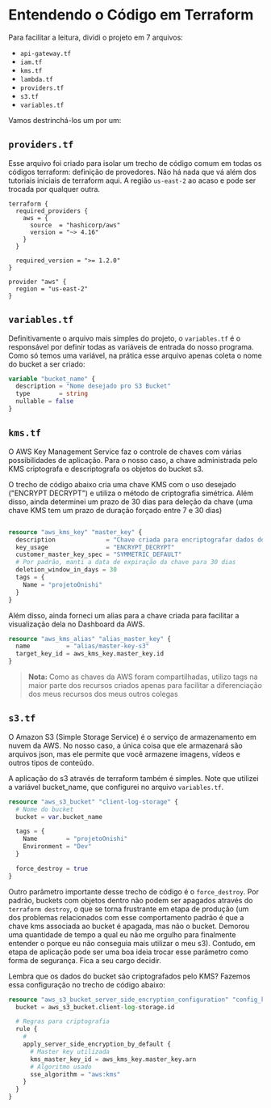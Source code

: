 # Entendendo o Código em Terraform

Para facilitar a leitura, dividi o projeto em 7 arquivos:
- `api-gateway.tf`
- `iam.tf`
- `kms.tf`
- `lambda.tf`
- `providers.tf`
- `s3.tf`
- `variables.tf`

Vamos destrinchá-los um por um:

## `providers.tf`
Esse arquivo foi criado para isolar um trecho de código comum em todas os códigos terraform: definição de provedores. Não há nada que vá além dos tutoriais iniciais de terraform aqui. A região `us-east-2` ao acaso e pode ser trocada por qualquer outra.

```
terraform {
  required_providers {
    aws = {
      source  = "hashicorp/aws"
      version = "~> 4.16"
    }
  }

  required_version = ">= 1.2.0"
}

provider "aws" {
  region = "us-east-2"
}
```

## `variables.tf`
Definitivamente o arquivo mais simples do projeto, o `variables.tf` é o responsável por definir todas as variáveis de entrada do nosso programa. Como só temos uma variável, na prática esse arquivo apenas coleta o nome do bucket a ser criado:

```terraform
variable "bucket_name" {
  description = "Nome desejado pro S3 Bucket"
  type        = string
  nullable = false
}
```

## `kms.tf`

O AWS Key Management Service faz o controle de chaves com várias possibilidades de aplicação. Para o nosso caso, a chave administrada pelo KMS criptografa e descriptografa os objetos do bucket s3.

O trecho de código abaixo cria uma chave KMS com o uso desejado ("ENCRYPT DECRYPT") e utiliza o método de criptografia simétrica.  Além disso, ainda determinei um prazo de 30 dias para deleção da chave (uma chave KMS tem um prazo de duração forçado entre 7 e 30 dias)

```terraform

resource "aws_kms_key" "master_key" {
  description              = "Chave criada para encriptografar dados do S3"
  key_usage                = "ENCRYPT_DECRYPT"
  customer_master_key_spec = "SYMMETRIC_DEFAULT"
  # Por padrão, manti a data de expiração da chave para 30 dias
  deletion_window_in_days = 30
  tags = {
    Name = "projetoOnishi"
  }
}
```

Além disso, ainda forneci um alias para a chave criada para facilitar a visualização dela no Dashboard da AWS.

```terraform
resource "aws_kms_alias" "alias_master_key" {
  name          = "alias/master-key-s3"
  target_key_id = aws_kms_key.master_key.id
}
```

> **Nota:**  Como as chaves da AWS foram compartilhadas, utilizo tags na maior parte dos recursos criados apenas para facilitar a diferenciação dos meus recursos dos meus outros colegas

## `s3.tf`

O Amazon S3 (Simple Storage Service) é o serviço de armazenamento em nuvem da AWS. No nosso caso, a única coisa que ele armazenará são arquivos json, mas ele permite que você armazene imagens, vídeos e outros tipos de conteúdo. 

A aplicação do s3 através de terraform também é simples. Note que utilizei a variável bucket_name, que configurei no arquivo `variables.tf`.

```terraform
resource "aws_s3_bucket" "client-log-storage" {
  # Nome do bucket
  bucket = var.bucket_name

  tags = {
    Name        = "projetoOnishi"
    Environment = "Dev"
  }

  force_destroy = true
}
```

Outro parâmetro importante desse trecho de código é o `force_destroy`. Por padrão, buckets com objetos dentro não podem ser apagados através do `terraform destroy`, o que se torna frustrante em etapa de produção (um dos problemas relacionados com esse comportamento padrão é que a chave kms associada ao bucket é apagada, mas não o bucket. Demorou uma quantidade de tempo a qual eu não me orgulho para finalmente entender o porque eu não conseguia mais utilizar o meu s3). Contudo, em etapa de aplicação pode ser uma boa ideia trocar esse parâmetro como forma de segurança. Fica a seu cargo decidir.

Lembra que os dados do bucket são criptografados pelo KMS? Fazemos essa configuração no trecho de código abaixo:

```terraform
resource "aws_s3_bucket_server_side_encryption_configuration" "config_kms_s3" {
  bucket = aws_s3_bucket.client-log-storage.id

  # Regras para criptografia
  rule {
    # 
    apply_server_side_encryption_by_default {
      # Master key utilizada
      kms_master_key_id = aws_kms_key.master_key.arn
      # Algoritmo usado
      sse_algorithm = "aws:kms"
    }
  }
}
```



